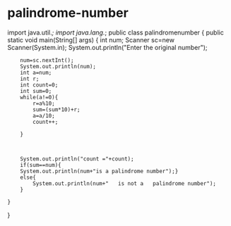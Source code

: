 # palindrome-number


import java.util.*;
import java.lang.*;
public class palindromenumber {
    public static void main(String[] args) {
        int num;
        Scanner sc=new Scanner(System.in);
        System.out.println("Enter the original number");

        num=sc.nextInt();
        System.out.println(num);
        int a=num;
        int r;
        int count=0;
        int sum=0;
        while(a!=0){
            r=a%10;
            sum=(sum*10)+r;
            a=a/10;
            count++;
            
        }
        
        
        
        System.out.println("count ="+count);
        if(sum==num){
        System.out.println(num+"is a palindrome number");}
        else{
            System.out.println(num+"   is not a   palindrome number");
        }
    
    }
}


